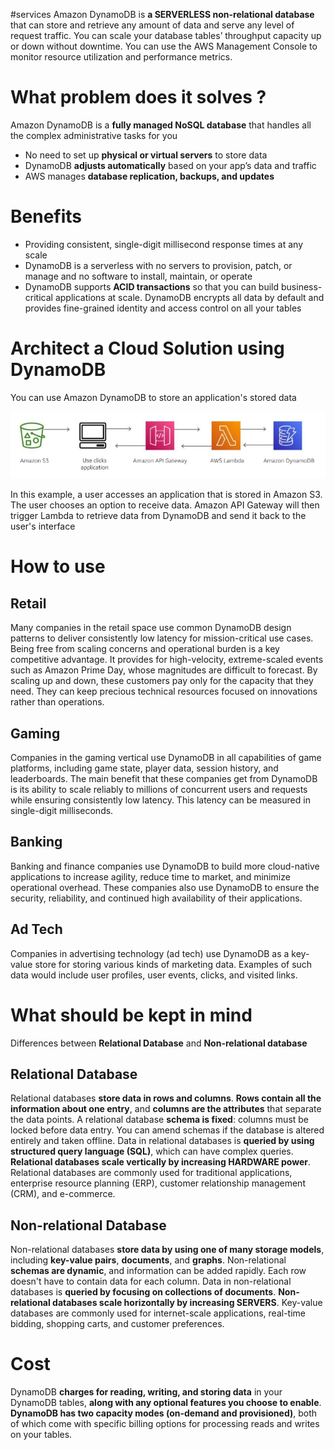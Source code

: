 #services 
Amazon DynamoDB is **a SERVERLESS non-relational database** that can store and retrieve any amount of data and serve any level of request traffic. You can scale your database tables’ throughput capacity up or down without downtime. You can use the AWS Management Console to monitor resource utilization and performance metrics.
# What problem does it solves ?
Amazon DynamoDB is a **fully managed NoSQL database** that handles all the complex administrative tasks for you
- No need to set up **physical or virtual servers** to store data
- DynamoDB **adjusts automatically** based on your app’s data and traffic
- AWS manages **database replication, backups, and updates**
# Benefits
- Providing consistent, single-digit millisecond response times at any scale
- DynamoDB is a serverless with no servers to provision, patch, or manage and no software to install, maintain, or operate
- DynamoDB supports **ACID transactions** so that you can build business-critical applications at scale. DynamoDB encrypts all data by default and provides fine-grained identity and access control on all your tables
# Architect a Cloud Solution using DynamoDB
You can use Amazon DynamoDB to store an application's stored data

![Works with DynamoDB](../attachments/works_with_DynamoDB.png)

In this example, a user accesses an application that is stored in Amazon S3. The user chooses an option to receive data. Amazon API Gateway will then trigger Lambda to retrieve data from DynamoDB and send it back to the user's interface
# How to use 
## Retail
Many companies in the retail space use common DynamoDB design patterns to deliver consistently low latency for mission-critical use cases. Being free from scaling concerns and operational burden is a key competitive advantage. It provides for high-velocity, extreme-scaled events such as Amazon Prime Day, whose magnitudes are difficult to forecast. By scaling up and down, these customers pay only for the capacity that they need. They can keep precious technical resources focused on innovations rather than operations.
## Gaming
Companies in the gaming vertical use DynamoDB in all capabilities of game platforms, including game state, player data, session history, and leaderboards. The main benefit that these companies get from DynamoDB is its ability to scale reliably to millions of concurrent users and requests while ensuring consistently low latency. This latency can be measured in single-digit milliseconds. 
## Banking
Banking and finance companies use DynamoDB to build more cloud-native applications to increase agility, reduce time to market, and minimize operational overhead. These companies also use DynamoDB to ensure the security, reliability, and continued high availability of their applications.
## Ad Tech
Companies in advertising technology (ad tech) use DynamoDB as a key-value store for storing various kinds of marketing data. Examples of such data would include user profiles, user events, clicks, and visited links.
# What should be kept in mind 
Differences between **Relational Database** and **Non-relational database**
## Relational Database
Relational databases **store data in rows and columns**. **Rows contain all the information about one entry**, and **columns are the attributes** that separate the data points. A relational database
**schema is fixed**: columns must be locked before data entry. You can amend schemas if the database is altered entirely and taken offline. Data in relational databases is **queried by using structured query language (SQL)**, which can have complex queries. **Relational databases scale vertically by increasing HARDWARE power**. Relational databases are commonly used for traditional applications, enterprise resource planning (ERP), customer relationship management (CRM), and e-commerce.
## Non-relational Database
Non-relational databases **store data by using one of many storage models**, including **key-value pairs**, **documents**, and **graphs**. Non-relational **schemas are dynamic**, and information can be added rapidly. Each row doesn't have to contain data for each column. Data in non-relational databases is **queried by focusing on collections of documents**. **Non-relational databases scale horizontally by increasing SERVERS**. Key-value databases are commonly used for internet-scale applications, real-time bidding, shopping carts, and customer preferences.
# Cost
DynamoDB **charges for reading, writing, and storing data** in your DynamoDB tables, **along with any optional features you choose to enable**. 
**DynamoDB has two capacity modes (on-demand and provisioned)**, both of which come with specific billing options for processing reads and writes on your tables.